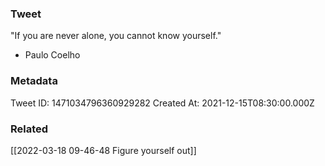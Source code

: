 ### Tweet
"If you are never alone, you cannot know yourself."

- Paulo Coelho

### Metadata
Tweet ID: 1471034796360929282
Created At: 2021-12-15T08:30:00.000Z

### Related
[[2022-03-18 09-46-48 Figure yourself out]]

